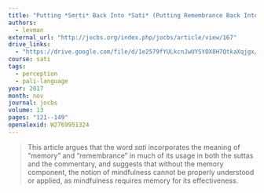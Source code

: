 ```yaml
---
title: "Putting *Smṛti* Back Into *Sati* (Putting Remembrance Back Into Mindfulness)"
authors:
  - levman
external_url: "http://jocbs.org/index.php/jocbs/article/view/167"
drive_links:
  - "https://drive.google.com/file/d/1e2579fYULkcnJwUYSYOX8H7QtkaXqjgx/view?usp=drivesdk"
course: sati
tags:
  - perception
  - pali-language
year: 2017
month: nov
journal: jocbs
volume: 13
pages: "121--149"
openalexid: W2769951324
---
```


> This article argues that the word *sati* incorporates the meaning of “memory” and “remembrance” in much of its usage in both the suttas and the commentary, and suggests that without the memory component, the notion of mindfulness cannot be properly understood or applied, as mindfulness requires memory for its effectiveness.
